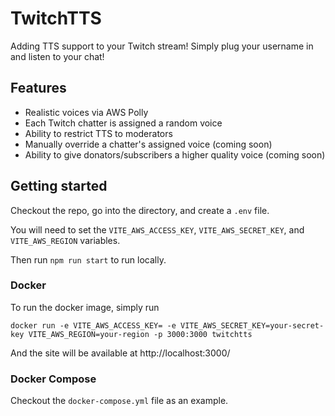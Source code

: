 # TwitchTTS

Adding TTS support to your Twitch stream! Simply plug your username in and listen to your chat!

## Features

- Realistic voices via AWS Polly
- Each Twitch chatter is assigned a random voice
- Ability to restrict TTS to moderators
- Manually override a chatter's assigned voice (coming soon)
- Ability to give donators/subscribers a higher quality voice (coming soon)

## Getting started

Checkout the repo, go into the directory, and create a `.env` file.

You will need to set the `VITE_AWS_ACCESS_KEY`, `VITE_AWS_SECRET_KEY`, and `VITE_AWS_REGION` variables.

Then run `npm run start` to run locally.

### Docker

To run the docker image, simply run

```
docker run -e VITE_AWS_ACCESS_KEY= -e VITE_AWS_SECRET_KEY=your-secret-key VITE_AWS_REGION=your-region -p 3000:3000 twitchtts
```

And the site will be available at http://localhost:3000/

### Docker Compose

Checkout the `docker-compose.yml` file as an example.
